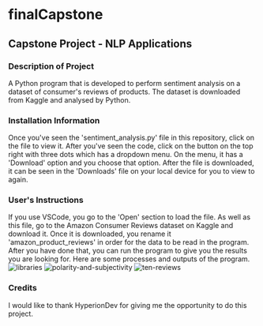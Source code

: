 # finalCapstone
## Capstone Project - NLP Applications
### Description of Project
A Python program that is developed to perform sentiment analysis on a dataset of consumer's reviews of products. The dataset is downloaded from Kaggle and analysed by Python. 

### Installation Information 
Once you've seen the 'sentiment_analysis.py' file in this repository, click on the file to view it. After you've seen the code, click on the button on the top right with three dots which has a dropdown menu. On the menu, it has a 'Download' option and you choose that option. After the file is downloaded, it can be seen in the 'Downloads' file on your local device for you to view to again. 

### User's Instructions
If you use VSCode, you go to the 'Open' section to load the file. As well as this file, go to the Amazon Consumer Reviews dataset on Kaggle and download it. Once it is downloaded, you rename it 'amazon_product_reviews' in order for the data to be read in the program. After you have done that, you can run the program to give you the results you are looking for. Here are some processes and outputs of the program.
![libraries](https://github.com/branavan96/finalCapstone/assets/151564869/5e8a63f5-f688-46d5-a792-8bf4b9f7fb64)
![polarity-and-subjectivity](https://github.com/branavan96/finalCapstone/assets/151564869/cbc31a98-1994-47c3-899f-e1dcfae2e159)
![ten-reviews](https://github.com/branavan96/finalCapstone/assets/151564869/775c2102-0c61-43bc-9e1f-a21d4d510c02)


### Credits
I would like to thank HyperionDev for giving me the opportunity to do this project.
